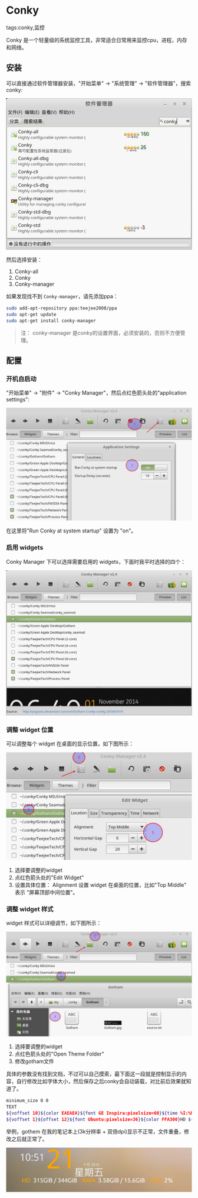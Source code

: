 # Conky

tags:conky,监控

Conky 是一个轻量级的系统监控工具，非常适合日常用来监控cpu，进程，内存和网络。

## 安装

可以直接通过软件管理器安装，"开始菜单" -> "系统管理" -> "软件管理器"，搜索 conky:

![](images/conky/conky_search.jpg)

然后选择安装：

1. Conky-all
1. Conky
1. Conky-manager

如果发现找不到 `Conky-manager`，请先添加ppa：

```bash
sudo add-apt-repository ppa:teejee2008/ppa
sudo apt-get update
sudo apt-get install conky-manager
```

> 注： conky-manager 是conky的设置界面，必须安装的，否则不方便管理。

## 配置

### 开机自启动

"开始菜单" -> "附件" -> "Conky Manager"，然后点红色箭头处的"application settings":

![](images/conky/conky_autostart.jpg)

在这里将"Run Conky at system startup" 设置为 "on"。

### 启用 widgets

Conky Manager 下可以选择需要启用的 widgets，下面时我平时选择的四个：

![](images/conky/conky_widgets.jpg)

### 调整 widget 位置

可以调整每个 widget 在桌面的显示位置，如下图所示：

![](images/conky/conky_widget_edit.jpg)

1. 选择要调整的widget
2. 点红色箭头处的"Edit Widget"
3. 设置具体位置： Alignment 设置 widget 在桌面的位置，比如"Top Middle" 表示 "屏幕顶部中间位置"。

### 调整 widget 样式

widget 样式可以详细调节，如下图所示：

![](images/conky/conky_widget_themes_path.jpg)

1. 选择要调整的widget
2. 点红色箭头处的"Open Theme Folder"
3. 修改gotham文件

具体的参数没有找到文档，不过可以自己摸索，最下面这一段就是控制显示的内容，自行修改比如字体大小，然后保存之后conky会自动装载，对比前后效果就知道了。

```bash
minimum_size 0 0
TEXT
${voffset 10}${color EAEAEA}${font GE Inspira:pixelsize=60}${time %I:%M}${font}${voffset -84}${offset 10}${color FFA300}${font GE Inspira:pixelsize=160}${time %d} ${voffset -15}${color EAEAEA}${font GE Inspira:pixelsize=22}${time  %B} ${time %Y}${font}${voffset 24}${font GE Inspira:pixelsize=58}${offset -148}${time %A}${font}
${voffset 1}${offset 12}${font Ubuntu:pixelsize=36}${color FFA300}HD ${offset 9}$color${fs_free /} / ${fs_size /}${offset 30}${color FFA300}RAM ${offset 9}$color$mem / $memmax${offset 30}${color FFA300}CPU ${offset 9}$color${cpu cpu0}%
```

举例，gothem 在我的笔记本上(3k分辨率 + 双倍dpi)显示不正常，文件重叠，修改之后就正常了。

![](images/conky/conky_gothem.jpg)

